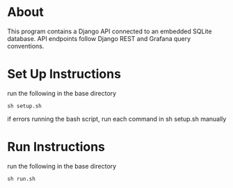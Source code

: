 # About
This program contains a Django API connected to an embedded SQLite database. API endpoints follow Django REST and Grafana query conventions. 
 
# Set Up Instructions
run the following in the base directory
```
sh setup.sh
```
if errors running the bash script, run each command in sh setup.sh manually 

# Run Instructions
run the following in the base directory
```
sh run.sh
```